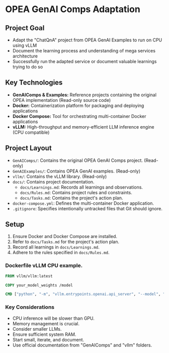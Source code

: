 # OPEA GenAI Comps Adaptation

## Project Goal

* Adapt the "ChatQnA" project from OPEA GenAI Examples to run on CPU using vLLM
* Document the learning process and understanding of mega services architecture
* Successfully run the adapted service or document valuable learnings trying to do so

## Key Technologies

* **GenAIComps & Examples:** Reference projects containing the original OPEA implementation (Read-only source code)
* **Docker:** Containerization platform for packaging and deploying applications
* **Docker Compose:** Tool for orchestrating multi-container Docker applications
* **vLLM:** High-throughput and memory-efficient LLM inference engine (CPU compatible)

## Project Layout

*   `GenAIComps/`: Contains the original OPEA GenAI Comps project. (Read-only)
*   `GenAIExamples/`: Contains OPEA GenAI examples. (Read-only)
*   `vllm/`: Contains the vLLM library. (Read-only)
*   `docs/`: Contains project documentation.
    *   `docs/Learnings.md`: Records all learnings and observations.
    *   `docs/Rules.md`: Contains project rules and constraints.
    *   `docs/Tasks.md`: Contains the project's action plan.
*   `docker-compose.yml`: Defines the multi-container Docker application.
*   `.gitignore`: Specifies intentionally untracked files that Git should ignore.

## Setup

1.  Ensure Docker and Docker Compose are installed.
2.  Refer to `docs/Tasks.md` for the project's action plan.
3.  Record all learnings in `docs/Learnings.md`.
4.  Adhere to the rules specified in `docs/Rules.md`.

### Dockerfile vLLM CPU example.

```dockerfile
FROM vllm/vllm:latest

COPY your_model_weights /model

CMD ["python", "-m", "vllm.entrypoints.openai.api_server", "--model", "/model", "--host", "0.0.0.0", "--port", "8000", "--disable-gpu"]
```

### Key Considerations
- CPU inference will be slower than GPU.
- Memory management is crucial.
- Consider smaller LLMs.
- Ensure sufficient system RAM.
- Start small, iterate, and document.
- Use official documentation from "GenAIComps" and "vllm" folders.